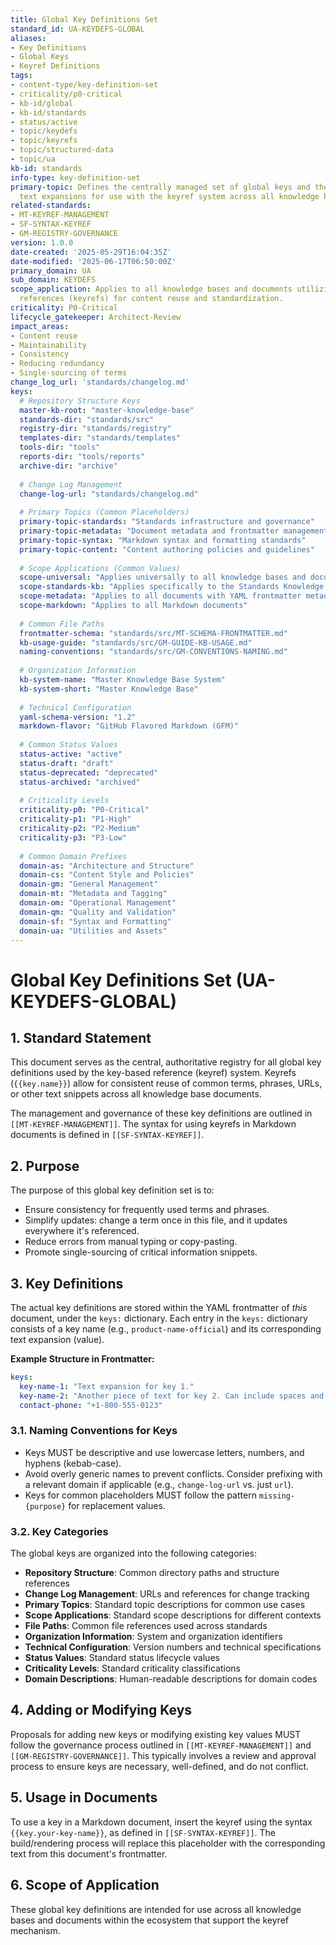 ```yaml
---
title: Global Key Definitions Set
standard_id: UA-KEYDEFS-GLOBAL
aliases:
- Key Definitions
- Global Keys
- Keyref Definitions
tags:
- content-type/key-definition-set
- criticality/p0-critical
- kb-id/global
- kb-id/standards
- status/active
- topic/keydefs
- topic/keyrefs
- topic/structured-data
- topic/ua
kb-id: standards
info-type: key-definition-set
primary-topic: Defines the centrally managed set of global keys and their corresponding
  text expansions for use with the keyref system across all knowledge bases.
related-standards:
- MT-KEYREF-MANAGEMENT
- SF-SYNTAX-KEYREF
- GM-REGISTRY-GOVERNANCE
version: 1.0.0
date-created: '2025-05-29T16:04:35Z'
date-modified: '2025-06-17T06:50:00Z'
primary_domain: UA
sub_domain: KEYDEFS
scope_application: Applies to all knowledge bases and documents utilizing key-based
  references (keyrefs) for content reuse and standardization.
criticality: P0-Critical
lifecycle_gatekeeper: Architect-Review
impact_areas:
- Content reuse
- Maintainability
- Consistency
- Reducing redundancy
- Single-sourcing of terms
change_log_url: 'standards/changelog.md'
keys:
  # Repository Structure Keys
  master-kb-root: "master-knowledge-base"
  standards-dir: "standards/src"
  registry-dir: "standards/registry"
  templates-dir: "standards/templates"
  tools-dir: "tools"
  reports-dir: "tools/reports"
  archive-dir: "archive"
  
  # Change Log Management
  change-log-url: "standards/changelog.md"
  
  # Primary Topics (Common Placeholders)
  primary-topic-standards: "Standards infrastructure and governance"
  primary-topic-metadata: "Document metadata and frontmatter management"
  primary-topic-syntax: "Markdown syntax and formatting standards"
  primary-topic-content: "Content authoring policies and guidelines"
  
  # Scope Applications (Common Values)
  scope-universal: "Applies universally to all knowledge bases and documents"
  scope-standards-kb: "Applies specifically to the Standards Knowledge Base"
  scope-metadata: "Applies to all documents with YAML frontmatter metadata"
  scope-markdown: "Applies to all Markdown documents"
  
  # Common File Paths
  frontmatter-schema: "standards/src/MT-SCHEMA-FRONTMATTER.md"
  kb-usage-guide: "standards/src/GM-GUIDE-KB-USAGE.md"
  naming-conventions: "standards/src/GM-CONVENTIONS-NAMING.md"
  
  # Organization Information
  kb-system-name: "Master Knowledge Base System"
  kb-system-short: "Master Knowledge Base"
  
  # Technical Configuration
  yaml-schema-version: "1.2"
  markdown-flavor: "GitHub Flavored Markdown (GFM)"
  
  # Common Status Values
  status-active: "active"
  status-draft: "draft"
  status-deprecated: "deprecated"
  status-archived: "archived"
  
  # Criticality Levels
  criticality-p0: "P0-Critical"
  criticality-p1: "P1-High"
  criticality-p2: "P2-Medium"
  criticality-p3: "P3-Low"
  
  # Common Domain Prefixes
  domain-as: "Architecture and Structure"
  domain-cs: "Content Style and Policies"
  domain-gm: "General Management"
  domain-mt: "Metadata and Tagging"
  domain-om: "Operational Management"
  domain-qm: "Quality and Validation"
  domain-sf: "Syntax and Formatting"
  domain-ua: "Utilities and Assets"
---
```

# Global Key Definitions Set (UA-KEYDEFS-GLOBAL)

## 1. Standard Statement

This document serves as the central, authoritative registry for all global key definitions used by the key-based reference (keyref) system. Keyrefs (`{{key.name}}`) allow for consistent reuse of common terms, phrases, URLs, or other text snippets across all knowledge base documents.

The management and governance of these key definitions are outlined in `[[MT-KEYREF-MANAGEMENT]]`. The syntax for using keyrefs in Markdown documents is defined in `[[SF-SYNTAX-KEYREF]]`.

## 2. Purpose

The purpose of this global key definition set is to:
-   Ensure consistency for frequently used terms and phrases.
-   Simplify updates: change a term once in this file, and it updates everywhere it's referenced.
-   Reduce errors from manual typing or copy-pasting.
-   Promote single-sourcing of critical information snippets.

## 3. Key Definitions

The actual key definitions are stored within the YAML frontmatter of *this* document, under the `keys:` dictionary. Each entry in the `keys:` dictionary consists of a key name (e.g., `product-name-official`) and its corresponding text expansion (value).

**Example Structure in Frontmatter:**
```yaml
keys:
  key-name-1: "Text expansion for key 1."
  key-name-2: "Another piece of text for key 2. Can include spaces and punctuation."
  contact-phone: "+1-800-555-0123"
```

### 3.1. Naming Conventions for Keys
- Keys MUST be descriptive and use lowercase letters, numbers, and hyphens (kebab-case).
- Avoid overly generic names to prevent conflicts. Consider prefixing with a relevant domain if applicable (e.g., `change-log-url` vs. just `url`).
- Keys for common placeholders MUST follow the pattern `missing-{purpose}` for replacement values.

### 3.2. Key Categories

The global keys are organized into the following categories:
- **Repository Structure**: Common directory paths and structure references
- **Change Log Management**: URLs and references for change tracking
- **Primary Topics**: Standard topic descriptions for common use cases
- **Scope Applications**: Standard scope descriptions for different contexts
- **File Paths**: Common file references used across standards
- **Organization Information**: System and organization identifiers
- **Technical Configuration**: Version numbers and technical specifications
- **Status Values**: Standard status lifecycle values
- **Criticality Levels**: Standard criticality classifications
- **Domain Descriptions**: Human-readable descriptions for domain codes

## 4. Adding or Modifying Keys

Proposals for adding new keys or modifying existing key values MUST follow the governance process outlined in `[[MT-KEYREF-MANAGEMENT]]` and `[[GM-REGISTRY-GOVERNANCE]]`. This typically involves a review and approval process to ensure keys are necessary, well-defined, and do not conflict.

## 5. Usage in Documents

To use a key in a Markdown document, insert the keyref using the syntax `{{key.your-key-name}}`, as defined in `[[SF-SYNTAX-KEYREF]]`. The build/rendering process will replace this placeholder with the corresponding text from this document's frontmatter.

## 6. Scope of Application

These global key definitions are intended for use across all knowledge bases and documents within the ecosystem that support the keyref mechanism.
